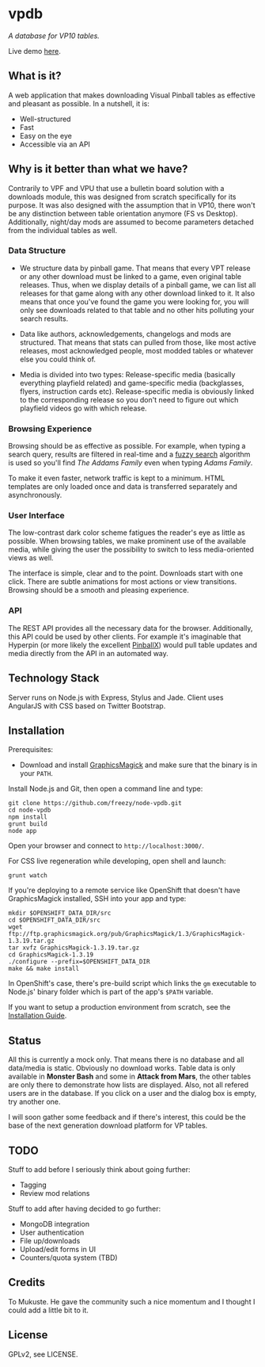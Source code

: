# vpdb
*A database for VP10 tables.*

Live demo [here](http://vpdb.ch/).

## What is it?
A web application that makes downloading Visual Pinball tables as effective and pleasant as possible.
In a nutshell, it is:

* Well-structured
* Fast
* Easy on the eye
* Accessible via an API

## Why is it better than what we have?

Contrarily to VPF and VPU that use a bulletin board solution with a downloads module, this was designed from scratch
specifically for its purpose. It was also designed with the assumption that in VP10, there won't be any distinction
between table orientation anymore (FS vs Desktop). Additionally, night/day mods are assumed to become parameters
detached from the individual tables as well.

### Data Structure

* We structure data by pinball game. That means that every VPT release or any other download must be linked to a game,
even original table releases. Thus, when we display details of a pinball game, we can list all releases for that game
along with any other download linked to it.
It also means that once you've found the game you were looking for, you will only see downloads related to that table
and no other hits polluting your search results.

* Data like authors, acknowledgements, changelogs and mods are structured. That means that stats can pulled from those,
like most active releases, most acknowledged people, most modded tables or whatever else you could think of.

* Media is divided into two types: Release-specific media (basically everything playfield related) and game-specific
media (backglasses, flyers, instruction cards etc). Release-specific media is obviously linked to the corresponding
release so you don't need to figure out which playfield videos go with which release.

### Browsing Experience

Browsing should be as effective as possible. For example, when typing a search query, results are filtered in real-time
and a [fuzzy search](http://en.wikipedia.org/wiki/Approximate_string_matching) algorithm is used so you'll find
*The Addams Family* even when typing *Adams Family*.

To make it even faster, network traffic is kept to a minimum. HTML templates are only loaded once and data is transferred
separately and asynchronously.

### User Interface

The low-contrast dark color scheme fatigues the reader's eye as little as possible. When browsing tables, we make
prominent use of the available media, while giving the user the possibility to switch to less media-oriented views as
well.

The interface is simple, clear and to the point. Downloads start with one click. There are subtle animations for most
actions or view transitions. Browsing should be a smooth and pleasing experience.

### API

The REST API provides all the necessary data for the browser. Additionally, this API could be used by other clients. For
example it's imaginable that Hyperpin (or more likely the excellent [PinballX](http://www.pinballx.net/)) would pull
table updates and media directly from the API in an automated way.

## Technology Stack

Server runs on Node.js with Express, Stylus and Jade. Client uses AngularJS with CSS based on Twitter Bootstrap.

## Installation

Prerequisites:

* Download and install [GraphicsMagick](http://www.graphicsmagick.org/) and make sure that the binary is in
  your ``PATH``.

Install Node.js and Git, then open a command line and type:

	git clone https://github.com/freezy/node-vpdb.git
	cd node-vpdb
	npm install
	grunt build
	node app

Open your browser and connect to ``http://localhost:3000/``.

For CSS live regeneration while developing, open shell and launch:

	grunt watch

If you're deploying to a remote service like OpenShift that doesn't have GraphicsMagick installed, SSH into your app
and type:

	mkdir $OPENSHIFT_DATA_DIR/src
	cd $OPENSHIFT_DATA_DIR/src
	wget ftp://ftp.graphicsmagick.org/pub/GraphicsMagick/1.3/GraphicsMagick-1.3.19.tar.gz
	tar xvfz GraphicsMagick-1.3.19.tar.gz
	cd GraphicsMagick-1.3.19
	./configure --prefix=$OPENSHIFT_DATA_DIR
	make && make install

In OpenShift's case, there's pre-build script which links the ``gm`` executable to Node.js' binary folder which is part
of the app's ``$PATH`` variable.

If you want to setup a production environment from scratch, see the [Installation Guide](INSTALL.md).

## Status

All this is currently a mock only. That means there is no database and all data/media is static. Obviously no download
works. Table data is only available in **Monster Bash** and some in **Attack from Mars**, the other tables are only
there to demonstrate how lists are displayed. Also, not all refered users are in the database. If you click on a user
and the dialog box is empty, try another one.

I will soon gather some feedback and if there's interest, this could be the base of the next generation download
platform for VP tables.

## TODO

Stuff to add before I seriously think about going further:

* Tagging
* Review mod relations

Stuff to add after having decided to go further:

* MongoDB integration
* User authentication
* File up/downloads
* Upload/edit forms in UI
* Counters/quota system (TBD)

## Credits

To Mukuste. He gave the community such a nice momentum and I thought I could add a little bit to it.

## License

GPLv2, see LICENSE.